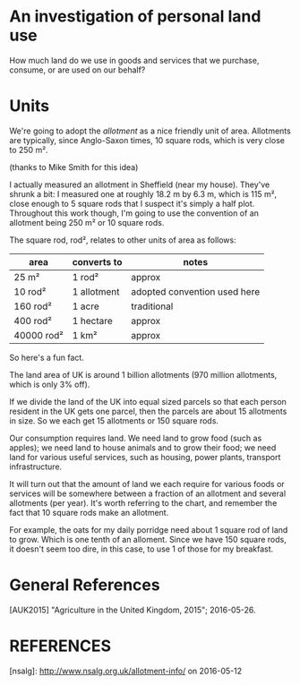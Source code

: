 # An investigation of personal land use

How much land do we use in goods and services that we purchase,
consume, or are used on our behalf?

# Units

We're going to adopt the _allotment_ as
a nice friendly unit of area.
Allotments are typically, since Anglo-Saxon times,
10 square rods, which is very close to 250 m².

(thanks to Mike Smith for this idea)

I actually measured an allotment in Sheffield (near my house).
They've shrunk a bit:
I measured one at roughly 18.2 m by 6.3 m,
which is 115 m²,
close enough to 5 square rods that I suspect it's simply a
half plot.
Throughout this work though,
I'm going to use the convention of an allotment being 250 m²
or 10 square rods.

The square rod, rod², relates to other units of area as follows:

| area       | converts to | notes                        |
|------------|-------------|------------------------------|
| 25 m²      | 1 rod²      | approx                       |
| 10 rod²    | 1 allotment | adopted convention used here |
| 160 rod²   | 1 acre      | traditional                  |
| 400 rod²   | 1 hectare   | approx                       |
| 40000 rod² | 1 km²       | approx                       |

So here's a fun fact.

The land area of UK is around 1 billion allotments
(970 million allotments, which is only 3% off).

If we divide the land of the UK into equal sized parcels
so that each person resident in the UK gets one parcel,
then the parcels are about 15 allotments in size.
So we each get 15 allotments or 150 square rods.

Our consumption requires land.
We need land to grow food (such as apples);
we need land to house animals and to grow their food;
we need land for various useful services, such as housing,
power plants, transport infrastructure.

It will turn out that the amount of land we each require for
various foods or services will be somewhere between
a fraction of an allotment and several allotments (per year).
It's worth referring to the chart, and remember the fact that 10
square rods make an allotment.

For example, the oats for my daily porridge need about
1 square rod of land to grow.
Which is one tenth of an alloment.
Since we have 150 square rods, it doesn't seem too dire,
in this case, to use 1 of those for my breakfast.

# General References

[AUK2015] "Agriculture in the United Kingdom, 2015"; 2016-05-26.


# REFERENCES

[nsalg]: http://www.nsalg.org.uk/allotment-info/ on 2016-05-12

